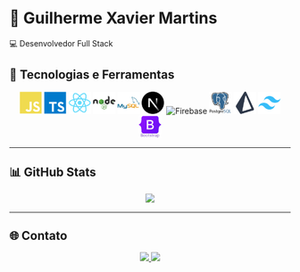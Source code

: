 # 👤 Guilherme Xavier Martins  

💻 Desenvolvedor Full Stack

## 🚀 Tecnologias e Ferramentas  

<p align="center">
  <img alt="JavaScript" height="40" width="40" src="https://raw.githubusercontent.com/devicons/devicon/master/icons/javascript/javascript-plain.svg">
  <img alt="TypeScript" height="40" width="40" src="https://raw.githubusercontent.com/devicons/devicon/master/icons/typescript/typescript-original.svg">
  <img alt="React" height="40" width="40" src="https://raw.githubusercontent.com/devicons/devicon/master/icons/react/react-original.svg">
  <img alt="Node.js" height="40" width="40" src="https://raw.githubusercontent.com/devicons/devicon/master/icons/nodejs/nodejs-original-wordmark.svg">
  <img alt="MySQL" height="40" width="40" src="https://raw.githubusercontent.com/devicons/devicon/master/icons/mysql/mysql-original-wordmark.svg">
  <img alt="Next.js" height="40" width="40" src="https://raw.githubusercontent.com/devicons/devicon/master/icons/nextjs/nextjs-original.svg">
  <img alt="Firebase" height="40" width="40" src="https://www.vectorlogo.zone/logos/firebase/firebase-icon.svg">
  <img alt="PostgreSQL" height="40" width="40" src="https://raw.githubusercontent.com/devicons/devicon/master/icons/postgresql/postgresql-original-wordmark.svg">
  <img alt="Prisma" height="40" width="40" src="https://raw.githubusercontent.com/devicons/devicon/master/icons/prisma/prisma-original.svg">
  <img alt="Tailwind CSS" height="40" width="40" src="https://raw.githubusercontent.com/devicons/devicon/master/icons/tailwindcss/tailwindcss-original.svg">
  <img alt="Bootstrap" height="40" width="40" src="https://raw.githubusercontent.com/devicons/devicon/master/icons/bootstrap/bootstrap-original-wordmark.svg">
</p>

---

## 📊 GitHub Stats  

<div align="center">
  <img height="180em" src="https://github-readme-stats.vercel.app/api?username=guixavier77&show_icons=true&theme=dracula&include_all_commits=true&count_private=true"/>
</div>

---

## 🌐 Contato  

<div align="center">  
  <a href="mailto:xguilherme1@gmail.com" target="_blank">
    <img src="https://img.shields.io/badge/Gmail-D14836?style=for-the-badge&logo=gmail&logoColor=white">
  </a>
  <a href="https://www.linkedin.com/in/guixavier77/" target="_blank">
    <img src="https://img.shields.io/badge/LinkedIn-0077B5?style=for-the-badge&logo=linkedin&logoColor=white">
  </a>
</div>
